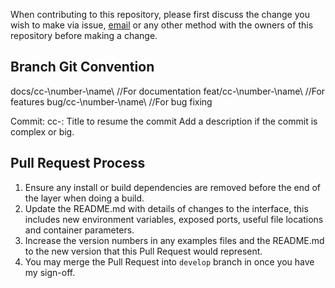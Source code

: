 When contributing to this repository, please first discuss the change you wish to make via issue,
[email][email-adress] or any other method with the owners of this repository before making a change. 

<!-- Link -->
[email-adress]: mailto:sukaato.dev@gmail.com

## Branch Git Convention

docs/cc-\number\-\name\ //For documentation
feat/cc-\number\-\name\ //For features
bug/cc-\number\-\name\ //For bug fixing

Commit:
cc-<number>: Title to resume the commit
     Add a description if the commit is complex or big.

## Pull Request Process

1. Ensure any install or build dependencies are removed before the end of the layer when doing a build.
2. Update the README.md with details of changes to the interface, this includes new environment variables, exposed ports, useful file locations and container parameters.
3. Increase the version numbers in any examples files and the README.md to the new version that this Pull Request would represent.
4. You may merge the Pull Request into `develop` branch in once you have my sign-off.
